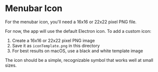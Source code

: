 # Menubar Icon

For the menubar icon, you'll need a 16x16 or 22x22 pixel PNG file. 

For now, the app will use the default Electron icon. To add a custom icon:

1. Create a 16x16 or 22x22 pixel PNG image
2. Save it as `iconTemplate.png` in this directory
3. For best results on macOS, use a black and white template image

The icon should be a simple, recognizable symbol that works well at small sizes.
